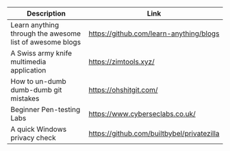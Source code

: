 Description | Link
------------ | ------------
Learn anything through the awesome list of awesome blogs | https://github.com/learn-anything/blogs
A Swiss army knife multimedia application | https://zimtools.xyz/
How to un-dumb dumb-dumb git mistakes | https://ohshitgit.com/
Beginner Pen-testing Labs | https://www.cyberseclabs.co.uk/
A quick Windows privacy check | https://github.com/builtbybel/privatezilla
